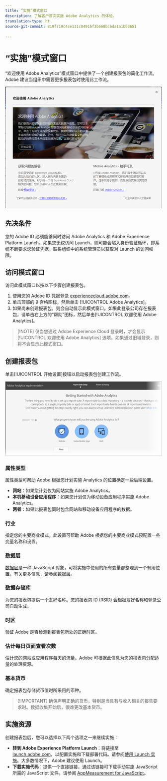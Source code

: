 ```yaml
---
title: “实施”模式窗口
description: 了解客户首次实施 Adobe Analytics 的体验。
translation-type: ht
source-git-commit: 819f719c4ce131c04916f3b668bcbda1a1b03651

---
```



# “实施”模式窗口

<!-- https://activation.adobedtm.com/index.php?redirected=1 -->

“欢迎使用 Adobe Analytics”模式窗口中提供了一个创建报表包的简化工作流。Adobe 建议当组织中需要更多报表包时使用此工作流。

![模式窗口屏幕截图](assets/implementation-modal.png)

## 先决条件

您的 Adobe ID 必须能够同时访问 Adobe Analytics 和 Adobe Experience Platform Launch。如果您无权访问 Launch，则可能会陷入身份验证循环，即系统不断要求您验证凭据。联系组织中的系统管理员以获取对 Launch 的访问权限。

## 访问模式窗口

访问此模式窗口以按以下步骤创建报表包。

1. 使用您的 Adobe ID 凭据登录 [experiencecloud.adobe.com](https://experiencecloud.adobe.com)。
2. 单击顶部的 9 宫格图标，然后单击 [!UICONTROL Adobe Analytics]。
3. 如果尚未创建报表包，则会自动显示此模式窗口。如果此登录公司存在报表包，请单击右上方的“帮助”图标，然后单击[!UICONTROL 欢迎使用 Adobe Analytics]。

> [!NOTE] 仅当您通过 Adobe Experience Cloud 登录时，才会显示[!UICONTROL 欢迎使用 Adobe Analytics] 选项。如果通过旧域登录，则将不会显示此模式窗口。

## 创建报表包

单击[!UICONTROL 开始设置]按钮以启动报表包创建工作流。

![RS 向导](assets/analytics-implementation-rs-wizard.png)

### 属性类型

属性类型可帮助 Adobe 根据您计划实施 Analytics 的位置确定一些后端设置。

* **网站**：如果您计划仅为网站实施 Adobe Analytics。
* **本机移动设备应用程序**：如果您计划仅为移动设备应用程序实施 Adobe Analytics。
* **两者**：如果此报表包同时包含网站和移动设备应用程序的数据。

### 行业

指定您的主要商业模式。此设置可帮助 Adobe 根据您的主要商业模式预配置一些变量名称和设置。

### 数据层

[数据层](data-layer.md)是一种 JavaScript 对象，可将实施中使用的所有变量都整理到一个有用位置。有关更多信息，请参阅[数据层](data-layer.md)。

### 数据存储库

为您的报表包提供一个友好名称。您的报表包 ID (RSID) 会根据友好名称和登录公司自动生成。

### 时区

验证 Adobe 是否检测到报表包所处的正确时区。

### 估计每日页面查看次数

估计您的网站或应用程序每天的流量。Adobe 可根据此信息为您的报表包分配适量的处理资源。

### 基本货币

确定报表包存储货币值时所采用的币种。

> [!IMPORTANT] 确保声明正确的货币，特别是当具有与收入相关的报告要求时。数据收集开始后，很难更改基本货币。

## 实施资源

创建报表包后，您可以选择以下两个选项之一来继续实施：

* **转到 Adobe Experience Platform Launch**：将链接至 [launch.adobe.com](https://launch.adobe.com)，以配置实施和下载部署代码。请参阅[使用 Launch 实施](../launch/overview.md)。大多数情况下，Adobe 建议使用 Launch。
* **下载实施代码**：提供一个直接链接，通过该链接可下载手动实施 JavaScript 所需的 JavaScript 文件。请参阅 [AppMeasurement for JavaScript](../js/overview.md)。
